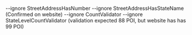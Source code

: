 --ignore StreetAddressHasNumber --ignore StreetAddressHasStateName (Confirmed on website)
--ignore CountValidator --ignore StateLevelCountValidator (validation expected 88 POI, but website has has 99 POI)
